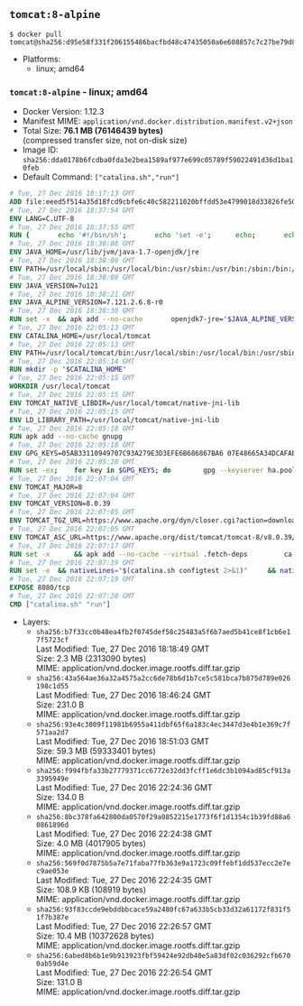 ## `tomcat:8-alpine`

```console
$ docker pull tomcat@sha256:d95e58f331f206155486bacfbd48c47435050a6e608857c7c27be79d86099afa
```

-	Platforms:
	-	linux; amd64

### `tomcat:8-alpine` - linux; amd64

-	Docker Version: 1.12.3
-	Manifest MIME: `application/vnd.docker.distribution.manifest.v2+json`
-	Total Size: **76.1 MB (76146439 bytes)**  
	(compressed transfer size, not on-disk size)
-	Image ID: `sha256:dda0178b6fcdba0fda3e2bea1589af977e699c05789f59022491d36d1ba10feb`
-	Default Command: `["catalina.sh","run"]`

```dockerfile
# Tue, 27 Dec 2016 18:17:13 GMT
ADD file:eeed5f514a35d18fcd9cbfe6c40c582211020bffdd53e4799018d33826fe5067 in / 
# Tue, 27 Dec 2016 18:37:54 GMT
ENV LANG=C.UTF-8
# Tue, 27 Dec 2016 18:37:55 GMT
RUN { 		echo '#!/bin/sh'; 		echo 'set -e'; 		echo; 		echo 'dirname "$(dirname "$(readlink -f "$(which javac || which java)")")"'; 	} > /usr/local/bin/docker-java-home 	&& chmod +x /usr/local/bin/docker-java-home
# Tue, 27 Dec 2016 18:38:08 GMT
ENV JAVA_HOME=/usr/lib/jvm/java-1.7-openjdk/jre
# Tue, 27 Dec 2016 18:38:09 GMT
ENV PATH=/usr/local/sbin:/usr/local/bin:/usr/sbin:/usr/bin:/sbin:/bin:/usr/lib/jvm/java-1.7-openjdk/jre/bin:/usr/lib/jvm/java-1.7-openjdk/bin
# Tue, 27 Dec 2016 18:38:09 GMT
ENV JAVA_VERSION=7u121
# Tue, 27 Dec 2016 18:38:21 GMT
ENV JAVA_ALPINE_VERSION=7.121.2.6.8-r0
# Tue, 27 Dec 2016 18:38:30 GMT
RUN set -x 	&& apk add --no-cache 		openjdk7-jre="$JAVA_ALPINE_VERSION" 	&& [ "$JAVA_HOME" = "$(docker-java-home)" ]
# Tue, 27 Dec 2016 22:05:13 GMT
ENV CATALINA_HOME=/usr/local/tomcat
# Tue, 27 Dec 2016 22:05:13 GMT
ENV PATH=/usr/local/tomcat/bin:/usr/local/sbin:/usr/local/bin:/usr/sbin:/usr/bin:/sbin:/bin:/usr/lib/jvm/java-1.7-openjdk/jre/bin:/usr/lib/jvm/java-1.7-openjdk/bin
# Tue, 27 Dec 2016 22:05:14 GMT
RUN mkdir -p "$CATALINA_HOME"
# Tue, 27 Dec 2016 22:05:15 GMT
WORKDIR /usr/local/tomcat
# Tue, 27 Dec 2016 22:05:15 GMT
ENV TOMCAT_NATIVE_LIBDIR=/usr/local/tomcat/native-jni-lib
# Tue, 27 Dec 2016 22:05:15 GMT
ENV LD_LIBRARY_PATH=/usr/local/tomcat/native-jni-lib
# Tue, 27 Dec 2016 22:05:18 GMT
RUN apk add --no-cache gnupg
# Tue, 27 Dec 2016 22:05:18 GMT
ENV GPG_KEYS=05AB33110949707C93A279E3D3EFE6B686867BA6 07E48665A34DCAFAE522E5E6266191C37C037D42 47309207D818FFD8DCD3F83F1931D684307A10A5 541FBE7D8F78B25E055DDEE13C370389288584E7 61B832AC2F1C5A90F0F9B00A1C506407564C17A3 713DA88BE50911535FE716F5208B0AB1D63011C7 79F7026C690BAA50B92CD8B66A3AD3F4F22C4FED 9BA44C2621385CB966EBA586F72C284D731FABEE A27677289986DB50844682F8ACB77FC2E86E29AC A9C5DF4D22E99998D9875A5110C01C5A2F6059E7 DCFD35E0BF8CA7344752DE8B6FB21E8933C60243 F3A04C595DB5B6A5F1ECA43E3B7BBB100D811BBE F7DA48BB64BCB84ECBA7EE6935CD23C10D498E23
# Tue, 27 Dec 2016 22:05:28 GMT
RUN set -ex; 	for key in $GPG_KEYS; do 		gpg --keyserver ha.pool.sks-keyservers.net --recv-keys "$key"; 	done
# Tue, 27 Dec 2016 22:07:04 GMT
ENV TOMCAT_MAJOR=8
# Tue, 27 Dec 2016 22:07:04 GMT
ENV TOMCAT_VERSION=8.0.39
# Tue, 27 Dec 2016 22:07:05 GMT
ENV TOMCAT_TGZ_URL=https://www.apache.org/dyn/closer.cgi?action=download&filename=tomcat/tomcat-8/v8.0.39/bin/apache-tomcat-8.0.39.tar.gz
# Tue, 27 Dec 2016 22:07:05 GMT
ENV TOMCAT_ASC_URL=https://www.apache.org/dist/tomcat/tomcat-8/v8.0.39/bin/apache-tomcat-8.0.39.tar.gz.asc
# Tue, 27 Dec 2016 22:07:17 GMT
RUN set -x 		&& apk add --no-cache --virtual .fetch-deps 		ca-certificates 		tar 		openssl 	&& wget -O tomcat.tar.gz "$TOMCAT_TGZ_URL" 	&& wget -O tomcat.tar.gz.asc "$TOMCAT_ASC_URL" 	&& gpg --batch --verify tomcat.tar.gz.asc tomcat.tar.gz 	&& tar -xvf tomcat.tar.gz --strip-components=1 	&& rm bin/*.bat 	&& rm tomcat.tar.gz* 		&& nativeBuildDir="$(mktemp -d)" 	&& tar -xvf bin/tomcat-native.tar.gz -C "$nativeBuildDir" --strip-components=1 	&& apk add --no-cache --virtual .native-build-deps 		apr-dev 		gcc 		libc-dev 		make 		"openjdk${JAVA_VERSION%%[-~bu]*}"="$JAVA_ALPINE_VERSION" 		openssl-dev 	&& ( 		export CATALINA_HOME="$PWD" 		&& cd "$nativeBuildDir/native" 		&& ./configure 			--libdir="$TOMCAT_NATIVE_LIBDIR" 			--prefix="$CATALINA_HOME" 			--with-apr="$(which apr-1-config)" 			--with-java-home="$(docker-java-home)" 			--with-ssl=yes 		&& make -j$(getconf _NPROCESSORS_ONLN) 		&& make install 	) 	&& runDeps="$( 		scanelf --needed --nobanner --recursive "$TOMCAT_NATIVE_LIBDIR" 			| awk '{ gsub(/,/, "\nso:", $2); print "so:" $2 }' 			| sort -u 			| xargs -r apk info --installed 			| sort -u 	)" 	&& apk add --virtual .tomcat-native-rundeps $runDeps 	&& apk del .fetch-deps .native-build-deps 	&& rm -rf "$nativeBuildDir" 	&& rm bin/tomcat-native.tar.gz
# Tue, 27 Dec 2016 22:07:19 GMT
RUN set -e 	&& nativeLines="$(catalina.sh configtest 2>&1)" 	&& nativeLines="$(echo "$nativeLines" | grep 'Apache Tomcat Native')" 	&& nativeLines="$(echo "$nativeLines" | sort -u)" 	&& if ! echo "$nativeLines" | grep 'INFO: Loaded APR based Apache Tomcat Native library' >&2; then 		echo >&2 "$nativeLines"; 		exit 1; 	fi
# Tue, 27 Dec 2016 22:07:19 GMT
EXPOSE 8080/tcp
# Tue, 27 Dec 2016 22:07:20 GMT
CMD ["catalina.sh" "run"]
```

-	Layers:
	-	`sha256:b7f33cc0b48ea4fb2f0745def58c25483a5f6b7aed5b41ce8f1cb6e17f5723cf`  
		Last Modified: Tue, 27 Dec 2016 18:18:49 GMT  
		Size: 2.3 MB (2313090 bytes)  
		MIME: application/vnd.docker.image.rootfs.diff.tar.gzip
	-	`sha256:43a564ae36a32a4575a2cc6de78b6d1b7ce5c581bca7b875d789e026198c1d55`  
		Last Modified: Tue, 27 Dec 2016 18:46:24 GMT  
		Size: 231.0 B  
		MIME: application/vnd.docker.image.rootfs.diff.tar.gzip
	-	`sha256:93e4c3809f11981b6955a411dbf65f6a183c4ec3447d3e4b1e369c7f571aa2d7`  
		Last Modified: Tue, 27 Dec 2016 18:51:03 GMT  
		Size: 59.3 MB (59333401 bytes)  
		MIME: application/vnd.docker.image.rootfs.diff.tar.gzip
	-	`sha256:f994fbfa33b27779371cc6772e32dd3fcff1e6dc3b1094ad85cf913a3395949e`  
		Last Modified: Tue, 27 Dec 2016 22:24:36 GMT  
		Size: 134.0 B  
		MIME: application/vnd.docker.image.rootfs.diff.tar.gzip
	-	`sha256:8bc378fa642800da0570f29a0852215e1773f6f1d1354c1b39fd88a60861896d`  
		Last Modified: Tue, 27 Dec 2016 22:24:38 GMT  
		Size: 4.0 MB (4017905 bytes)  
		MIME: application/vnd.docker.image.rootfs.diff.tar.gzip
	-	`sha256:569f0d7875b5a7e71faba77fb363e9a1723c09ffebf1dd537ecc2e7ec9ae053e`  
		Last Modified: Tue, 27 Dec 2016 22:24:35 GMT  
		Size: 108.9 KB (108919 bytes)  
		MIME: application/vnd.docker.image.rootfs.diff.tar.gzip
	-	`sha256:93f83ccde9ebddbbcace59a2480fc67a633b5cb33d32a61172f831f51f7b387e`  
		Last Modified: Tue, 27 Dec 2016 22:26:57 GMT  
		Size: 10.4 MB (10372628 bytes)  
		MIME: application/vnd.docker.image.rootfs.diff.tar.gzip
	-	`sha256:6abed8b6b1e9b913923fbf59424e92db40e5a83df02c036292cfb6700ab59d4e`  
		Last Modified: Tue, 27 Dec 2016 22:26:54 GMT  
		Size: 131.0 B  
		MIME: application/vnd.docker.image.rootfs.diff.tar.gzip
